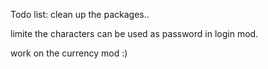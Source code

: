 Todo list:
clean up the packages..

limite the characters can be used as password in login mod.

work on the currency mod :)